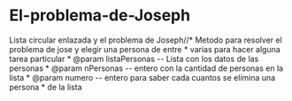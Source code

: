 # El-problema-de-Joseph
Lista circular enlazada y el problema de Joseph//* Metodo para resolver el problema de jose y elegir una persona de entre       * varias para hacer alguna tarea particular      * @param listaPersonas -- Lista con los datos de las personas      * @param nPersonas -- entero con la cantidad de personas en la lista      * @param numero -- entero para saber cada cuantos se elimina una persona       *  de la lista
